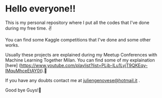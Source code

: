 # Hello everyone!!

This is my personal repository where I put all the codes that I've done during my free time. :v:

You can find some Kaggle competitions that I've done and some other works. 

Usually these projects are explained during my Meetup Conferences with Machine Learning Together Milan. You can find some of my explaination [here] (https://www.youtube.com/playlist?list=PLjb-lLu1LyjT9QKEqy-lMquMhceEtAY0t).:muscle:

If you have any doubts contact me at juliengenovese@hotmail.it .

Good bye Guys!:clap:




